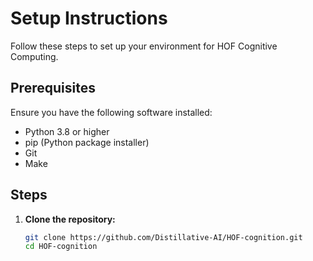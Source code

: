 # Setup Instructions

Follow these steps to set up your environment for HOF Cognitive Computing.

## Prerequisites

Ensure you have the following software installed:

- Python 3.8 or higher
- pip (Python package installer)
- Git
- Make

## Steps

1. **Clone the repository:**

   ```bash
   git clone https://github.com/Distillative-AI/HOF-cognition.git
   cd HOF-cognition
